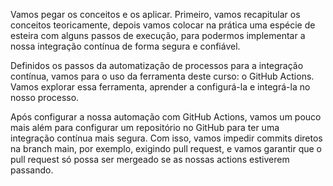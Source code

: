Vamos pegar os conceitos e os aplicar. Primeiro, vamos recapitular os conceitos teoricamente, depois vamos colocar na prática uma espécie de esteira com alguns passos de execução, para podermos implementar a nossa integração contínua de forma segura e confiável.

Definidos os passos da automatização de processos para a integração contínua, vamos para o uso da ferramenta deste curso: o GitHub Actions. Vamos explorar essa ferramenta, aprender a configurá-la e integrá-la no nosso processo.

Após configurar a nossa automação com GitHub Actions, vamos um pouco mais além para configurar um repositório no GitHub para ter uma integração contínua mais segura. Com isso, vamos impedir commits diretos na branch main, por exemplo, exigindo pull request, e vamos garantir que o pull request só possa ser mergeado se as nossas actions estiverem passando.
